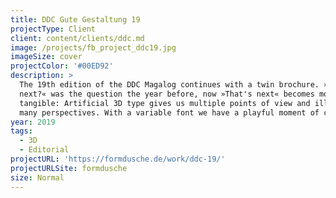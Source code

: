 ```yaml
---
title: DDC Gute Gestaltung 19
projectType: Client
client: content/clients/ddc.md
image: /projects/fb_project_ddc19.jpg
imageSize: cover
projectColor: '#00ED92'
description: >
  The 19th edition of the DDC Magalog continues with a twin brochure. »What's
  next?« was the question the year before, now »That's next« becomes more
  tangible: Artificial 3D type gives us multiple points of view and illuminates
  many perspectives. With a variable font we have a playful moment of change.
year: 2019
tags:
  - 3D
  - Editorial
projectURL: 'https://formdusche.de/work/ddc-19/'
projectURLSite: formdusche
size: Normal
---
```


